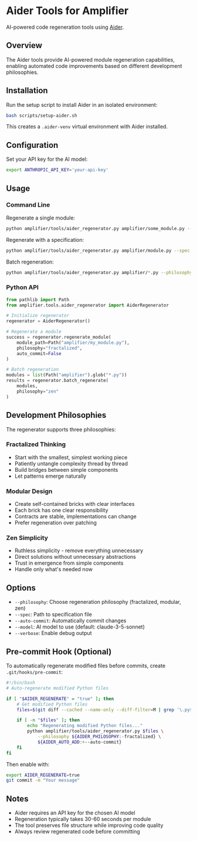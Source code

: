 # Aider Tools for Amplifier

AI-powered code regeneration tools using [Aider](https://aider.chat/).

## Overview

The Aider tools provide AI-powered module regeneration capabilities, enabling automated code improvements based on different development philosophies.

## Installation

Run the setup script to install Aider in an isolated environment:

```bash
bash scripts/setup-aider.sh
```

This creates a `.aider-venv` virtual environment with Aider installed.

## Configuration

Set your API key for the AI model:

```bash
export ANTHROPIC_API_KEY='your-api-key'
```

## Usage

### Command Line

Regenerate a single module:

```bash
python amplifier/tools/aider_regenerator.py amplifier/some_module.py --philosophy zen
```

Regenerate with a specification:

```bash
python amplifier/tools/aider_regenerator.py amplifier/module.py --spec specs/module_spec.md
```

Batch regeneration:

```bash
python amplifier/tools/aider_regenerator.py amplifier/*.py --philosophy modular
```

### Python API

```python
from pathlib import Path
from amplifier.tools.aider_regenerator import AiderRegenerator

# Initialize regenerator
regenerator = AiderRegenerator()

# Regenerate a module
success = regenerator.regenerate_module(
    module_path=Path("amplifier/my_module.py"),
    philosophy="fractalized",
    auto_commit=False
)

# Batch regeneration
modules = list(Path("amplifier").glob("*.py"))
results = regenerator.batch_regenerate(
    modules,
    philosophy="zen"
)
```

## Development Philosophies

The regenerator supports three philosophies:

### Fractalized Thinking
- Start with the smallest, simplest working piece
- Patiently untangle complexity thread by thread
- Build bridges between simple components
- Let patterns emerge naturally

### Modular Design
- Create self-contained bricks with clear interfaces
- Each brick has one clear responsibility
- Contracts are stable, implementations can change
- Prefer regeneration over patching

### Zen Simplicity
- Ruthless simplicity - remove everything unnecessary
- Direct solutions without unnecessary abstractions
- Trust in emergence from simple components
- Handle only what's needed now

## Options

- `--philosophy`: Choose regeneration philosophy (fractalized, modular, zen)
- `--spec`: Path to specification file
- `--auto-commit`: Automatically commit changes
- `--model`: AI model to use (default: claude-3-5-sonnet)
- `--verbose`: Enable debug output

## Pre-commit Hook (Optional)

To automatically regenerate modified files before commits, create `.git/hooks/pre-commit`:

```bash
#!/bin/bash
# Auto-regenerate modified Python files

if [ "$AIDER_REGENERATE" = "true" ]; then
    # Get modified Python files
    files=$(git diff --cached --name-only --diff-filter=M | grep '\.py$')

    if [ -n "$files" ]; then
        echo "Regenerating modified Python files..."
        python amplifier/tools/aider_regenerator.py $files \
            --philosophy ${AIDER_PHILOSOPHY:-fractalized} \
            ${AIDER_AUTO_ADD:+--auto-commit}
    fi
fi
```

Then enable with:

```bash
export AIDER_REGENERATE=true
git commit -m "Your message"
```

## Notes

- Aider requires an API key for the chosen AI model
- Regeneration typically takes 30-60 seconds per module
- The tool preserves file structure while improving code quality
- Always review regenerated code before committing